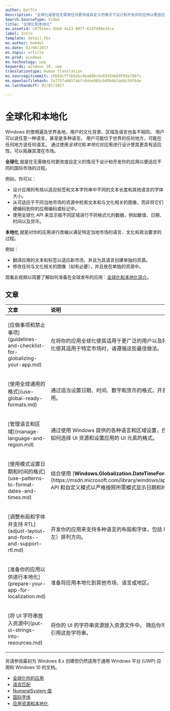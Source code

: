 ```yaml
---
author: DelfCo
Description: "全球化就是在无需做任何更改或自定义的情况下设计和开发你的应用以便适应不同的国际市场的过程。"
Search.SourceType: Video
title: "全球化和本地化"
ms.assetid: c0791eec-5bb8-4a13-8977-61d7d98e35ce
label: Intro
template: detail.hbs
ms.author: bobdel
ms.date: 02/08/2017
ms.topic: article
ms.prod: windows
ms.technology: uwp
keywords: windows 10, uwp
translationtype: Human Translation
ms.sourcegitcommit: c6b64cff1bbebc8ba69bc6e03d34b69f85e798fc
ms.openlocfilehash: fa7757a8657abfc84ee905cb05b0b3addc59f64e
ms.lasthandoff: 02/07/2017

---
```


# <a name="globalization-and-localization"></a>全球化和本地化
<link rel="stylesheet" href="https://az835927.vo.msecnd.net/sites/uwp/Resources/css/custom.css">

Windows 的使用遍及世界各地，用户的文化背景、区域及语言也各不相同。 用户可以说任意一种语言，甚至是多种语言。 用户可能位于世界的任何地方，可能在任何地方说任何语言。 通过使用*全球化*和*本地化*对应用进行设计使其更具有适应性，可以拓展其潜在市场。

**全球化** 就是在无需做任何更改或自定义的情况下设计和开发你的应用以便适应不同的国际市场的过程。

例如，你可以：

-   设计应用的布局以适应标签和文本字符串中不同的文本长度和其他语言的字体大小。
-   从可适应于不同当地市场的资源中检索文本和与文化相关的图像，而非将它们硬编码到你的应用编码或标记中。
-   使用全球化 API 来显示按不同区域进行不同格式化的数据，例如数值、日期、时间以及货币。

**本地化** 就是对你的应用进行改编以满足特定当地市场的语言、文化和政治要求的过程。

例如：

-   翻译应用的文本和标签以适应新市场，并且为其语言创建单独的资源。
-   修改任何与文化相关的图像（如有必要），并且放在单独的资源中。

观看此视频以简要了解如何准备在全球发布的应用：[全球化和本地化简介](https://channel9.msdn.com/Blogs/One-Dev-Minute/Introduction-to-globalization-and-localization)。

## <a name="articles"></a>文章
<table>
<colgroup>
<col width="50%" />
<col width="50%" />
</colgroup>
<thead>
<tr class="header">
<th align="left">文章</th>
<th align="left">说明</th>
</tr>
</thead>
<tbody>
<tr class="odd">
<td align="left"><p>[应做事项和禁止事项](guidelines-and-checklist-for-globalizing-your-app.md)</p></td>
<td align="left"><p>在将你的应用全球化使其适用于更广泛的用户以及将你的应用本地化使其适用于特定市场时，请遵循这些最佳做法。</p></td>
</tr>
<tr class="odd">
<td align="left"><p>[使用全球通用的格式](use-global-ready-formats.md)</p></td>
<td align="left"><p>通过适当设置日期、时间、数字和货币的格式，开发全球通用的应用。</p></td>
</tr>
<tr class="even">
<td align="left"><p>[管理语言和区域](manage-language-and-region.md)</p></td>
<td align="left"><p>通过使用 Windows 提供的各种语言和区域设置，控制 Windows 如何选择 UI 资源和设置应用的 UI 元素的格式。</p></td>
</tr>
<tr class="odd">
<td align="left"><p>[使用模式设置日期和时间的格式](use-patterns-to-format-dates-and-times.md)</p></td>
<td align="left"><p>结合使用 [<strong>Windows.Globalization.DateTimeFormatting</strong>](https://msdn.microsoft.com/library/windows/apps/br206859) API 和自定义模式以严格按照所需模式显示日期和时间。</p></td>
</tr>
<tr class="even">
<td align="left"><p>[调整布局和字体并支持 RTL](adjust-layout-and-fonts--and-support-rtl.md)</p></td>
<td align="left"><p>开发你的应用来支持多种语言的布局和字体，包括 RTL（从右到左）排列方向。</p></td>
</tr>
<tr class="odd">
<td align="left"><p>[准备你的应用以供进行本地化](prepare-your-app-for-localization.md)</p></td>
<td align="left"><p>准备将应用本地化到其他市场、语言或地区。</p></td>
</tr>
<tr class="even">
<td align="left"><p>[将 UI 字符串放入资源中](put-ui-strings-into-resources.md)</p></td>
<td align="left"><p>将你的 UI 的字符串资源放入资源文件中。 随后你可从代码或标记引用这些字符串。</p></td>
</tr>
</tbody>
</table>

 

另请参阅最初为 Windows 8.x 创建但仍然适用于通用 Windows 平台 (UWP) 应用和 Windows 10 的文档。

-   [全球化你的应用](https://msdn.microsoft.com/library/windows/apps/xaml/hh965328)
-   [语言匹配](https://msdn.microsoft.com/library/windows/apps/xaml/jj673578.aspx)
-   [NumeralSystem 值](https://msdn.microsoft.com/library/windows/apps/xaml/jj236471.aspx)
-   [国际字体](https://msdn.microsoft.com/library/windows/apps/xaml/dn263115.aspx)
-   [应用资源和本地化](https://msdn.microsoft.com/library/windows/apps/xaml/hh710212.aspx)

 

 





